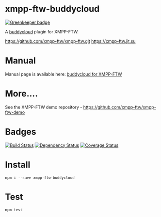 xmpp-ftw-buddycloud
====================

[![Greenkeeper badge](https://badges.greenkeeper.io/xmpp-ftw/xmpp-ftw-buddycloud.svg)](https://greenkeeper.io/)

A [buddycloud](http://buddycloud.com) plugin for XMPP-FTW.

https://github.com/xmpp-ftw/xmpp-ftw.git
https://xmpp-ftw.jit.su

# Manual

Manual page is available here: [buddycloud for XMPP-FTW](https://xmpp-ftw.jit.su/manual/extensions#buddycloud)

# More....

See the XMPP-FTW demo repository - https://github.com/xmpp-ftw/xmpp-ftw-demo

# Badges

[![Build Status](https://secure.travis-ci.org/xmpp-ftw/xmpp-ftw-buddycloud.svg)](http://travis-ci.org/xmpp-ftw/xmpp-ftw-buddycloud)
[![Dependency Status](https://david-dm.org/xmpp-ftw/xmpp-ftw-buddycloud.png)](https://david-dm.org/xmpp-ftw/xmpp-ftw-buddycloud)
[![Coverage Status](https://img.shields.io/coveralls/xmpp-ftw/xmpp-ftw-buddycloud.svg)](https://coveralls.io/r/xmpp-ftw/xmpp-ftw-buddycloud?branch=master)

# Install

```
npm i --save xmpp-ftw-buddycloud
```

# Test

```
npm test
```
